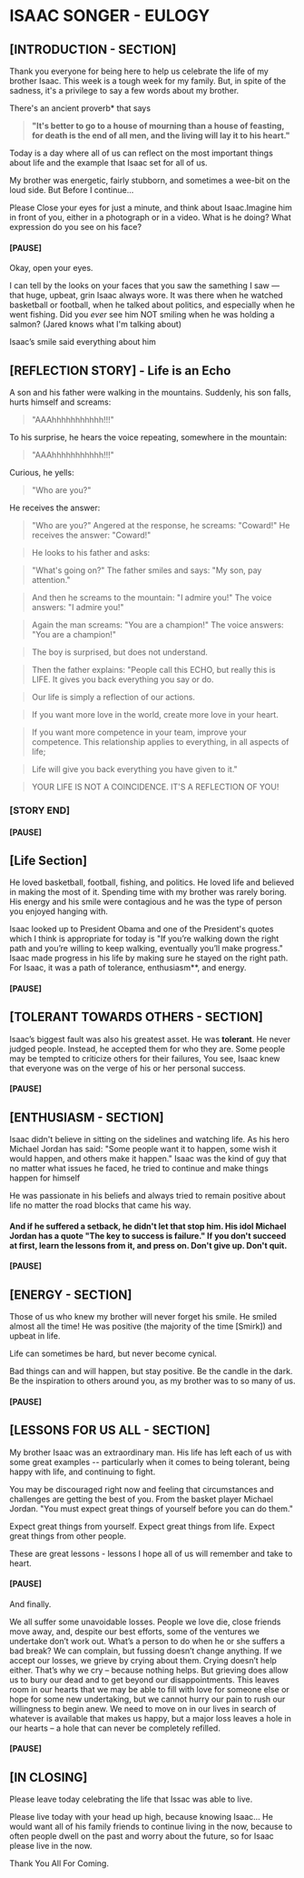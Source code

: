 # ISAAC SONGER - EULOGY


## [INTRODUCTION - SECTION]


Thank you everyone for being here to help us celebrate the life of my brother Isaac. This week is a tough week for my family. But, in spite of the sadness, it's a privilege to say a few words about my brother.

There's an ancient proverb\* that says

> **"It's better to go to a house of mourning than a house of feasting, for death is the end of all men, and the living will lay it to his heart."**

Today is a day where all of us can reflect on the most important things about life and the example that Isaac set for all of us.

My brother was energetic, fairly stubborn, and sometimes a wee-bit on the loud side. But Before I continue...

Please Close your eyes for just a minute, and think about Isaac.Imagine him in front of you, either in a photograph or in a video. What is he doing? What expression do you see on his face?

#### \[PAUSE\]

Okay, open your eyes.

I can tell by the looks on your faces that you saw the samething I saw — that huge, upbeat, grin Isaac always wore. It was there when he watched basketball or football, when he talked about politics, and especially when he went fishing. Did you *ever* see him NOT smiling when he was holding a salmon? (Jared knows what I'm talking about)

Isaac’s smile said everything about him


## [REFLECTION STORY\] - Life is an Echo

A son and his father were walking in the mountains. Suddenly, his son falls, hurts himself and screams: 

> "AAAhhhhhhhhhhh!!!" 

To his surprise, he hears the voice repeating, somewhere in the mountain: 

> "AAAhhhhhhhhhhh!!!"

Curious, he yells: 

> "Who are you?"

He receives the answer: 
> "Who are you?" 
Angered at the response, he screams: 
> "Coward!" 
He receives the answer: 
> "Coward!"

> He looks to his father and asks: 

> "What's going on?" The father smiles and says: "My son, pay attention." 

> And then he screams to the mountain: "I admire you!" The voice answers: "I admire you!"

> Again the man screams: "You are a champion!" The voice answers: "You are a champion!"

> The boy is surprised, but does not understand.

> Then the father explains: "People call this ECHO, but really this is LIFE. It gives you back everything you say or do.

> Our life is simply a reflection of our actions.

> If you want more love in the world, create more love in your heart.

> If you want more competence in your team, improve your competence. This relationship applies to everything, in all aspects of life;

> Life will give you back everything you have given to it."

> YOUR LIFE IS NOT A COINCIDENCE. IT'S A REFLECTION OF YOU!

### \[STORY END\]



#### \[PAUSE\]


\[Life Section\]
----------------

He loved basketball, football, fishing, and politics. He loved life and believed in making the most of it. Spending time with my brother was rarely boring. His energy and his smile were contagious and he was the type of person you enjoyed hanging with.

Isaac looked up to President Obama and one of the President's quotes which I think is appropriate for today is "If you’re walking down the right path and you’re willing to keep walking, eventually you’ll make progress." Isaac made progress in his life by making sure he stayed on the right path. For Isaac, it was a path of tolerance, enthusiasm\*\*, and energy.


#### \[PAUSE\]

## [TOLERANT TOWARDS OTHERS - SECTION\]

Isaac’s biggest fault was also his greatest asset. He was **tolerant**. He never judged people. Instead, he accepted them for who they are. Some people may be tempted to criticize others for their failures, You see, Isaac knew that everyone was on the verge of his or her personal success.


#### \[PAUSE\]

## [ENTHUSIASM - SECTION\]

Isaac didn't believe in sitting on the sidelines and watching life. As his hero Michael Jordan has said: "Some people want it to happen, some wish it would happen, and others make it happen." Isaac was the kind of guy that no matter what issues he faced, he tried to continue and make things happen for himself

He was passionate in his beliefs and always tried to remain positive about life no matter the road blocks that came his way.

#### And if he suffered a setback, he didn't let that stop him. His idol Michael Jordan has a quote "The key to success is failure." If you don't succeed at first, learn the lessons from it, and press on. Don't give up. Don't quit.


#### \[PAUSE\]

## [ENERGY - SECTION\]

Those of us who knew my brother will never forget his smile. He smiled almost all the time! He was positive (the majority of the time \[Smirk\]) and upbeat in life.

Life can sometimes be hard, but never become cynical.

Bad things can and will happen, but stay positive. Be the candle in the dark. Be the inspiration to others around you, as my brother was to so many of us.


#### [PAUSE\]

## [LESSONS FOR US ALL - SECTION\]

My brother Isaac was an extraordinary man. His life has left each of us with some great examples -- particularly when it comes to being tolerant, being happy with life, and continuing to fight.

You may be discouraged right now and feeling that circumstances and challenges are getting the best of you. From the basket player Michael Jordan. "You must expect great things of yourself before you can do them."

Expect great things from yourself. Expect great things from life. Expect great things from other people.

These are great lessons - lessons I hope all of us will remember and take to heart.

#### \[PAUSE\]

And finally.

We all suffer some unavoidable losses. People we love die, close friends move away, and, despite our best efforts, some of the ventures we undertake don’t work out. What’s a person to do when he or she suffers a bad break? We can complain, but fussing doesn’t change anything. If we accept our losses, we grieve by crying about them. Crying doesn’t help either. That’s why we cry – because nothing helps. But grieving does allow us to bury our dead and to get beyond our disappointments. This leaves room in our hearts that we may be able to fill with love for someone else or hope for some new undertaking, but we cannot hurry our pain to rush our willingness to begin anew. We need to move on in our lives in search of whatever is available that makes us happy, but a major loss leaves a hole in our hearts – a hole that can never be completely refilled.


#### \[PAUSE\]

## [IN CLOSING\]

Please leave today celebrating the life that Issac was able to live.

Please live today with your head up high, because knowing Isaac... He would want all of his family friends to continue living in the now, because to often people dwell on the past and worry about the future, so for Isaac please live in the now.

Thank You All For Coming.
